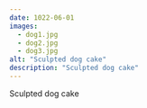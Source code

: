 ```yaml
---
date: 1022-06-01
images:
  - dog1.jpg
  - dog2.jpg
  - dog3.jpg
alt: "Sculpted dog cake"
description: "Sculpted dog cake"
---
```


Sculpted dog cake
